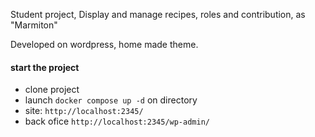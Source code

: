 Student project, 
Display and manage recipes, roles and contribution, as "Marmiton"

Developed on wordpress, home made theme.

#### start the project
 - clone project
 -  launch ``docker compose up -d`` on directory
 -  site: ``http://localhost:2345/``
 -  back ofice ``http://localhost:2345/wp-admin/``
